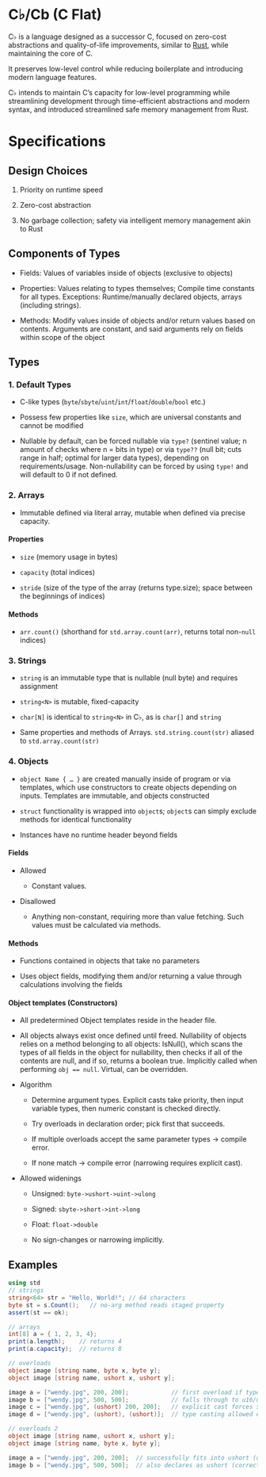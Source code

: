# C♭/Cb (C Flat)

C♭ is a language designed as a successor C, focused on zero-cost abstractions and quality-of-life improvements, similar to [Rust](https://github.com/rust-lang/rust), while maintaining the core of C.

It preserves low-level control while reducing boilerplate and introducing modern language features.

C♭ intends to maintain C’s capacity for low-level programming while streamlining development through time-efficient abstractions and modern syntax, and introduced streamlined safe memory management from Rust.

# Specifications

## Design Choices

  1. Priority on runtime speed

  2. Zero-cost abstraction

  3. No garbage collection; safety via intelligent memory management akin to Rust
   
## Components of Types

  - Fields: Values of variables inside of objects (exclusive to objects)

  - Properties: Values relating to types themselves; Compile time constants for all types. Exceptions: Runtime/manually declared objects, arrays (including strings).

  - Methods: Modify values inside of objects and/or return values based on contents. Arguments are constant, and said arguments rely on fields within scope of the object
  <!-- this could change later on, but for now this will be this way for simplicity and focus on using functions instead -->

## Types

### 1. Default Types

  - C-like types (`byte`/`sbyte`/`uint`/`int`/`float`/`double`/`bool` etc.)

  - Possess few properties like `size`, which are universal constants and cannot be modified
   
  - Nullable by default, can be forced nullable via `type?` (sentinel value; n amount of checks where n = bits in type) or via `type??` (null bit; cuts range in half; optimal for larger data types), depending on requirements/usage. Non-nullability can be forced by using `type!` and will default to 0 if not defined.


### 2. Arrays

  - Immutable defined via literal array, mutable when defined via precise capacity.

   #### Properties
  - `size` (memory usage in bytes)
   
  - `capacity` (total indices)
   
  - `stride` (size of the type of the array (returns type.size); space between the beginnings of indices)

   #### Methods
  - `arr.count()` (shorthand for `std.array.count(arr)`, returns total non-`null` indices)

### 3. Strings

  - `string` is an immutable type that is nullable (null byte) and requires assignment

  - `string<N>` is mutable, fixed-capacity

  - `char[N]` is identical to `string<N>` in C♭, as is `char[]` and `string`
   
  - Same properties and methods of Arrays. `std.string.count(str)` aliased to `std.array.count(str)`

### 4. Objects

  - `object Name { … }` are created manually inside of program or via templates, which use constructors to create objects depending on inputs. Templates are immutable, and objects constructed

  - `struct` functionality is wrapped into `object`s; `object`s can simply exclude methods for identical functionality

  - Instances have no runtime header beyond fields

#### Fields

  - Allowed

    - Constant values.

  - Disallowed

    - Anything non-constant, requiring more than value fetching. Such values must be calculated via methods.

#### Methods

  - Functions contained in objects that take no parameters

  - Uses object fields, modifying them and/or returning a value through calculations involving the fields

#### Object templates (Constructors)

  - All predetermined Object templates reside in the header file.
   
  - All objects always exist once defined until freed. Nullability of objects relies on a method belonging to all objects: IsNull(), which scans the types of all fields in the object for nullability, then checks if all of the contents are null, and if so, returns a boolean true. Implicitly called when performing `obj == null`. Virtual, can be overridden.

  - Algorithm

    - Determine argument types. Explicit casts take priority, then input variable types, then numeric constant is checked directly.

    - Try overloads in declaration order; pick first that succeeds.

    - If multiple overloads accept the same parameter types -> compile error.

    - If none match -> compile error (narrowing requires explicit cast).

  - Allowed widenings

    - Unsigned: `byte->ushort->uint->ulong`

    - Signed: `sbyte->short->int->long`

    - Float: `float->double`

    - No sign-changes or narrowing implicitly.


<!-- ## Memory Management, Ownership & Borrowing
TODO -->
  <!-- - Rules

    - Many immutable borrows or one mutable borrow at a time, not both.

    - Borrows cannot outlive owners.

    - Owners cannot move/destroy while borrows exist.

    - Reborrow immutably from a mutable borrow is allowed within its lifetime.

  - Forms

    - `&T` (immutable), `&mut T` (mutable); lifetimes inferred.

    - `str` is a borrowed view; `string<N>` is owned.

  - Effects

    - Prevents data races, use-after-free, and mutation during reads. -->

## Examples

```cs
using std
// strings
string<64> str = "Hello, World!"; // 64 characters
byte st = s.Count();   // no-arg method reads staged property
assert(st == ok);

// arrays
int[8] a = { 1, 2, 3, 4};
print(a.length);    // returns 4
print(a.capacity);  // returns 8

// overloads
object image [string name, byte x, byte y];
object image [string name, ushort x, ushort y];

image a = ["wendy.jpg", 200, 200];            // first overload if types fit
image b = ["wendy.jpg", 500, 500];            // falls through to u16/u16
image c = ["wendy.jpg", (ushort) 200, 200];   // explicit cast forces second
image d = ["wendy.jpg", (ushort), (ushort)];  // type casting allowed even with no input if properties are nullable

// overloads 2
object image [string name, ushort x, ushort y];
object image [string name, byte x, byte y];

image a = ["wendy.jpg", 200, 200];  // successfully fits into ushort (declared first), so it is declared as such.
image b = ["wendy.jpg", 500, 500];  // also declares as ushort (correctly).
```